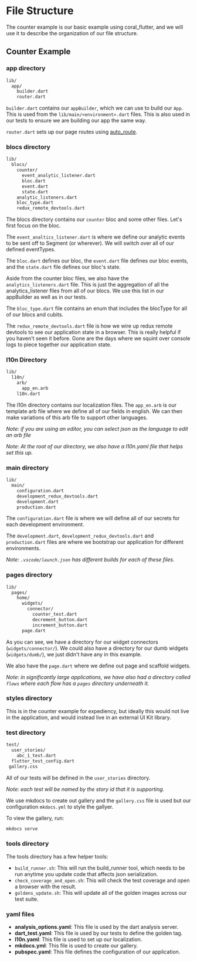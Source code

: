 # File Structure

The counter example is our basic example using coral_flutter, and we will use it to describe the organization of our file structure.

## Counter Example

### app directory

```md
lib/
  app/
    builder.dart
    router.dart
```

`builder.dart` contains our `appBuilder`, which we can use to build our `App`.  This is used from the `lib/main/<environment>.dart` files. This is also used in our tests to ensure we are building our app the same way.

`router.dart` sets up our page routes using [auto_route](https://pub.dev/packages/auto_route).

### blocs directory

```md
lib/
  blocs/
    counter/
      event_analytic_listener.dart
      bloc.dart
      event.dart
      state.dart
    analytic_listeners.dart
    bloc_type.dart
    redux_remote_devtools.dart
```

The blocs directory contains our `counter` bloc and some other files. Let's first focus on the bloc.

The `event_analtics_listener.dart` is where we define our analytic events to be sent off to Segment (or wherever). We will switch over all of our defined eventTypes.

The `bloc.dart` defines our bloc, the `event.dart` file defines our bloc events, and the `state.dart` file defines our bloc's state.

Aside from the counter bloc files, we also have the `analytics_listeners.dart` file. This is just the aggregation of all the analytics_listener files from all of our blocs. We use this list in our appBuilder as well as in our tests.

The `bloc_type.dart` file contains an enum that includes the blocType for all of our blocs and cubits.

The `redux_remote_devtools.dart` file is how we wire up redux remote devtools to see our application state in a browser. This is really helpful if you haven't seen it before. Gone are the days where we squint over console logs to piece together our application state.

### l10n Directory

```md
lib/
  l10n/
    arb/
      app_en.arb
    l10n.dart
```

The l10n directory contains our localization files.  The `app_en.arb` is our template arb file where we define all of our fields in english. We can then make variations of this arb file to support other languages.

_Note: if you are using an editor, you can select json as the language to edit an arb file_

_Note: At the root of our directory, we also have a l10n.yaml file that helps set this up._

### main directory

```md
lib/
  main/
    configuration.dart
    development_redux_devtools.dart
    development.dart
    production.dart
```

The `configuration.dart` file is where we will define all of our secrets for each development environment.

The `development.dart`, `development_redux_devtools.dart` and `production.dart` files are where we bootstrap our application for different environments.

_Note: `.vscode/launch.json` has different builds for each of these files._

### pages directory

```md
lib/
  pages/
    home/
      widgets/
        connector/
          counter_test.dart
          decrement_button.dart
          increment_button.dart
      page.dart
```

As you can see, we have a directory for our widget connectors (`widgets/connector/`). We could also have a directory for our dumb widgets (`widgets/dumb/`), we just didn't have any in this example.

We also have the `page.dart` where we define out page and scaffold widgets.

_Note: in significantly large applications, we have also had a directory called `flows` where each flow has a `pages` directory underneath it._

### styles directory

This is in the counter example for expediency, but ideally this would not live in the application, and would instead live in an external UI Kit library.

### test directory

```md
test/
  user_stories/
    abc_1_test.dart
  flutter_test_config.dart
 gallery.css
```

All of our tests will be defined in the `user_stories` directory.

_Note: each test will be named by the story id that it is supporting._

We use mkdocs to create out gallery and the `gallery.css` file is used but our configuration `mkdocs.yml` to style the gallyer.

To view the gallery, run:

```sh
mkdocs serve
```

### tools directory

The tools directory has a few helper tools:

- `build_runner.sh`: This will run the build_runner tool, which needs to be run anytime you update code that affects json serialization.
- `check_coverage_and_open.sh`: This will check the test coverage and open a browser with the result.
- `goldens_update.sh`: This will update all of the golden images across our test suite.

### yaml files

- **analysis_options.yaml**: This file is used by the dart analysis server.
- **dart_test.yaml**: This file is used by our tests to define the golden tag.
- **l10n.yaml**: This file is used to set up our localization.
- **mkdocs.yml**: This file is used to create our gallery.
- **pubspec.yaml**: This file defines the configuration of our application.
